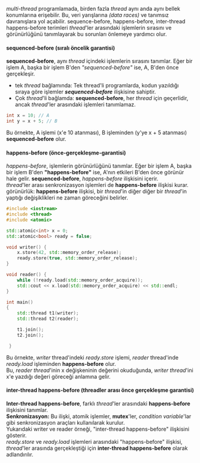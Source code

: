 _multi-thread_ programlamada, birden fazla _thread_ aynı anda aynı bellek konumlarına erişebilir. Bu, veri yarışlarına _(data races)_ ve tanımsız davranışlara yol açabilir. 
sequence-before, happens-before, inter-thread happens-before terimleri _thread_'ler arasındaki işlemlerin sırasını ve görünürlüğünü tanımlayarak bu sorunları önlemeye yardımcı olur.

#### sequenced-before (sıralı öncelik garantisi)
**sequenced-before**, aynı _thread_ içindeki işlemlerin sırasını tanımlar. Eğer bir işlem A, başka bir işlem B'den _"sequenced-before"_ ise, A, B'den önce gerçekleşir.
- tek _thread_ bağlamında: Tek thread'li programlarda, kodun yazıldığı sıraya göre işlemler **_sequenced-before_** ilişkisine sahiptir.
- Çok _thread_'li bağlamda: **sequenced-before**, her _thread_ için geçerlidir, ancak _thread_'ler arasındaki işlemleri tanımlamaz.

```cpp
int x = 10; // A
int y = x + 5; // B
```
Bu örnekte, A işlemi (x'e 10 atanması), B işleminden (y'ye x + 5 atanması) **sequenced-before** olur.

#### happens-before (önce-gerçekleşme-garantisi)
_happens-before_, işlemlerin görünürlüğünü tanımlar. Eğer bir işlem A, başka bir işlem B'den **"happens-before"** ise, A'nın etkileri B'den önce görünür hale gelir.
**sequenced-before**, _happens-before_ ilişkisini içerir.<br>
_thread_'ler arası senkronizasyon işlemleri de **happens-before** ilişkisi kurar.<br>
görünürlük: **happens-before** ilişkisi, bir _thread_'in diğer diğer bir _thread_'in yaptığı değişiklikleri ne zaman göreceğini belirler.

```cpp
#include <iostream>
#include <thread>
#include <atomic>

std::atomic<int> x = 0;
std::atomic<bool> ready = false;

void writer() {
    x.store(42, std::memory_order_release);
    ready.store(true, std::memory_order_release);
}

void reader() {
    while (!ready.load(std::memory_order_acquire));
    std::cout << x.load(std::memory_order_acquire) << std::endl;
}

int main() 
{
    std::thread t1(writer);
    std::thread t2(reader);

    t1.join();
    t2.join();

 }
```

Bu örnekte, _writer_ thread'indeki _ready.store_ işlemi, _reader_ thread'inde _ready.load_ işleminden **happens-before** olur. <br>
Bu, _reader thread_'inin x değişkeninin değerini okuduğunda, _writer thread_'ini x'e yazdığı değeri göreceği anlamına gelir.

#### inter-thread happens-before (threadler arası önce gerçekleşme garantisi)
**Inter-thread happens-before**, farklı _thread_'ler arasındaki **happens-before** ilişkisini tanımlar. <br>
**Senkronizasyon:** Bu ilişki, atomik işlemler, **mutex**'ler, _condition variable_'lar gibi senkronizasyon araçları kullanılarak kurulur.<br>
Yukarıdaki writer ve reader örneği, "inter-thread happens-before" ilişkisini gösterir. <br>
_ready.store_ ve _ready.load_ işlemleri arasındaki "happens-before" ilişkisi, _thread_'ler arasında gerçekleştiği için **inter-thread happens-before** olarak adlandırılır.

